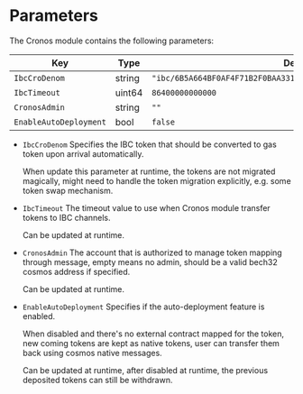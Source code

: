 <!--
order: 7
-->

# Parameters

The Cronos module contains the following parameters:

| Key                    | Type   | Default Value                                                |
| ---------------------- | ------ | ------------------------------------------------------------ |
| `IbcCroDenom`          | string | `"ibc/6B5A664BF0AF4F71B2F0BAA33141E2F1321242FBD5D19762F541EC971ACB0865"` |
| `IbcTimeout`           | uint64 | `86400000000000`                                             |
| `CronosAdmin`          | string | `""`                                                         |
| `EnableAutoDeployment` | bool   | `false`                                                      |

- `IbcCroDenom` Specifies the IBC token that should be converted to gas token upon arrival automatically.

  When update this parameter at runtime, the tokens are not migrated magically, might need to handle the token migration explicitly, e.g. some token swap mechanism.

- `IbcTimeout` The timeout value to use when Cronos module transfer tokens to IBC channels.

  Can be updated at runtime.

- `CronosAdmin` The account that is authorized to manage token mapping through message, empty means no admin, should be a valid bech32 cosmos address if specified.

  Can be updated at runtime.

- `EnableAutoDeployment` Specifies if the auto-deployment feature is enabled. 

  When disabled and there's no external contract mapped for the token, new coming tokens are kept as native tokens, user can transfer them back using cosmos native messages.

  Can be updated at runtime, after disabled at runtime, the previous deposited tokens can still be withdrawn.
